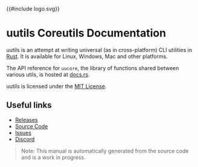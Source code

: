 <!-- markdownlint-disable MD041 -->

{{#include logo.svg}}

<!-- markdownlint-disable MD033 -->

<style>
    /* Make the logo a bit bigger and center */
    #logo {
        height: 200px;
        width: 100%;
    }

    /* This is necessary to get the <use> tags to obey the CSS styles below */
    g, polygon {
        fill: inherit;
        stroke: inherit;
    }

    /* Set the circle to the foreground color of the theme */
    #gear circle {
        stroke: var(--fg);
    }

    /* Set the stroke of polygons and the copies (via use) */
    #gear polygon,
    #gear use {
        fill: var(--fg);
        stroke: var(--fg);
    }
</style>

# uutils Coreutils Documentation

uutils is an attempt at writing universal (as in cross-platform) CLI utilities
in [Rust](https://www.rust-lang.org). It is available for Linux, Windows, Mac
and other platforms.

The API reference for `uucore`, the library of functions shared between various
utils, is hosted at [docs.rs](https://docs.rs/uucore/latest/uucore/).

uutils is licensed under the
[MIT License](https://github.com/uutils/coreutils/blob/main/LICENSE).

## Useful links

- [Releases](https://github.com/uutils/coreutils/releases)
- [Source Code](https://github.com/uutils/coreutils)
- [Issues](https://github.com/uutils/coreutils/issues)
- [Discord](https://discord.gg/wQVJbvJ)

> Note: This manual is automatically generated from the source code and is a
> work in progress.

